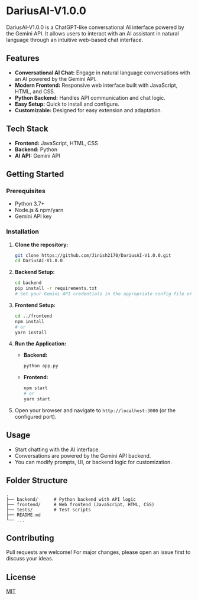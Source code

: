 # DariusAI-V1.0.0

DariusAI-V1.0.0 is a ChatGPT-like conversational AI interface powered by the Gemini API. It allows users to interact with an AI assistant in natural language through an intuitive web-based chat interface.

## Features

- **Conversational AI Chat:** Engage in natural language conversations with an AI powered by the Gemini API.
- **Modern Frontend:** Responsive web interface built with JavaScript, HTML, and CSS.
- **Python Backend:** Handles API communication and chat logic.
- **Easy Setup:** Quick to install and configure.
- **Customizable:** Designed for easy extension and adaptation.

## Tech Stack

- **Frontend:** JavaScript, HTML, CSS
- **Backend:** Python
- **AI API:** Gemini API

## Getting Started

### Prerequisites

- Python 3.7+
- Node.js & npm/yarn
- Gemini API key

### Installation

1. **Clone the repository:**
   ```bash
   git clone https://github.com/Jinish2170/DariusAI-V1.0.0.git
   cd DariusAI-V1.0.0
   ```

2. **Backend Setup:**
   ```bash
   cd backend
   pip install -r requirements.txt
   # Set your Gemini API credentials in the appropriate config file or environment variable
   ```

3. **Frontend Setup:**
   ```bash
   cd ../frontend
   npm install
   # or
   yarn install
   ```

4. **Run the Application:**
   - **Backend:**
     ```bash
     python app.py
     ```
   - **Frontend:**
     ```bash
     npm start
     # or
     yarn start
     ```

5. Open your browser and navigate to `http://localhost:3000` (or the configured port).

## Usage

- Start chatting with the AI interface.
- Conversations are powered by the Gemini API backend.
- You can modify prompts, UI, or backend logic for customization.

## Folder Structure

```
.
├── backend/      # Python backend with API logic
├── frontend/     # Web frontend (JavaScript, HTML, CSS)
├── tests/        # Test scripts
├── README.md
└── ...
```

## Contributing

Pull requests are welcome! For major changes, please open an issue first to discuss your ideas.

## License

[MIT](LICENSE)
